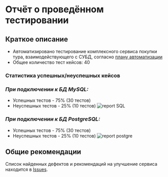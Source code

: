 # Отчёт о проведённом тестировании
## Краткое описание
- Автоматизировано тестирование комплексного сервиса покупки тура, взаимодействующего с СУБД, согласно [плану автоматизации](https://github.com/supernatashenka/aqa-diploma-kostina/blob/main/Documents/Plan.md)
- Общее количество тест кейсов: 40 

### Статистика успешных/неуспешных кейсов
### *При подключении к БД MySQL:*
- Успешных тестов - 75% (30 тестов)
- Неуспешных тестов - 25% (10 тестов)
![report SQL](https://github.com/supernatashenka/aqa-diploma-kostina/assets/122474543/4d5726a5-f2f3-434c-b0a8-e793f1df7601)


### *При подключении к БД PostgreSQL:*
- Успешных тестов - 75% (30 тестов)
- Неуспешных тестов - 25% (10 тестов)
![report postgre](https://github.com/supernatashenka/aqa-diploma-kostina/assets/122474543/2239fc78-862e-4d48-b9a9-5e758f729557)


## Общие рекомендации
Список найденных дефектов и рекомендаций на улучшение сервиса находится в [Issues](https://github.com/persikfloro/diploma-qa/issues).
